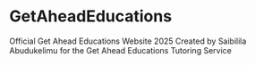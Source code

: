 # GetAheadEducations
Official Get Ahead Educations Website 2025
Created by Saibilila Abudukelimu for the Get Ahead Educations Tutoring Service
